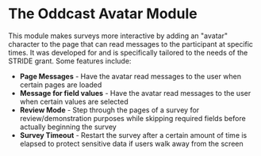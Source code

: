 # The Oddcast Avatar Module
This module makes surveys more interactive by adding an "avatar" character to the page that can read messages to the participant at specific times.  It was developed for and is specifically tailored to the needs of the STRIDE grant.  Some features include:

* **Page Messages** - Have the avatar read messages to the user when certain pages are loaded
* **Message for field values** - Have the avatar read messages to the user when certain values are selected
* **Review Mode** - Step through the pages of a survey for review/demonstration purposes while skipping required fields before actually beginning the survey
* **Survey Timeout** - Restart the survey after a certain amount of time is elapsed to protect sensitive data if users walk away from the screen
